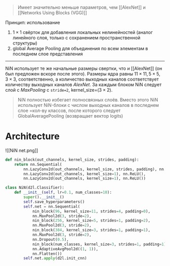 > Имеет значительно меньше параметров, чем [[AlexNet]] и [[Networks Using Blocks (VGG)]]

Принцип: использование
1. $1 \times 1$ свёрток для добавления локальных нелинейностей (аналог линейного слоя, только с сохранением пространственной структуры)
2. global Average Pooling для объединения по всем элементам в последнем слое представления
---
NiN использует те же начальные размеры свертки, что и [[AlexNet]] (он был предложен вскоре после этого). Размеры ядра равны $11\times 11, 5 \times 5, 3 \times 3$, соответственно, а количество выходных каналов соответствует количеству выходных каналов *AlexNet*. 
За каждым блоком NiN следует слой с $MaxPooling$ с `stride=2`, kernel_size=($3\times 2$).

> NiN полностью избегает полносвязных слоёв.
> Вместо этого NiN использует NiN-блоки с числом выходных каналов в последнем слое =кол-ву классов, после которого следует GlobalAveragePooling (возвращает вектор logits)
# Architecture
![[NiN net.png]]
```python
def nin_block(out_channels, kernel_size, strides, padding):
    return nn.Sequential(
        nn.LazyConv2d(out_channels, kernel_size, strides, padding), nn.ReLU(),
        nn.LazyConv2d(out_channels, kernel_size=1), nn.ReLU(),
        nn.LazyConv2d(out_channels, kernel_size=1), nn.ReLU())

```

```python
class NiN(d2l.Classifier):
    def __init__(self, lr=0.1, num_classes=10):
        super().__init__()
        self.save_hyperparameters()
        self.net = nn.Sequential(
            nin_block(96, kernel_size=11, strides=4, padding=0),
            nn.MaxPool2d(3, stride=2),
            nin_block(256, kernel_size=5, strides=1, padding=2),
            nn.MaxPool2d(3, stride=2),
            nin_block(384, kernel_size=3, strides=1, padding=1),
            nn.MaxPool2d(3, stride=2),
            nn.Dropout(0.5),
            nin_block(num_classes, kernel_size=3, strides=1, padding=1),
            nn.AdaptiveAvgPool2d((1, 1)),
            nn.Flatten())
        self.net.apply(d2l.init_cnn)
```